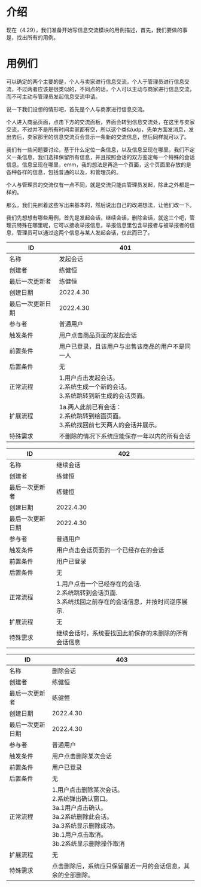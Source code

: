 # 介绍

现在（4.29），我们准备开始写信息交流模块的用例描述，首先，我们要做的事是，找出所有的用例。

# 用例们

可以确定的两个主要的是，个人与卖家进行信息交流，个人于管理员进行信息交流，不过两者应该是很类似的，不同点的话，个人可以主动与商家进行信息交流，而不可主动与管理员发起信息交流申请。

说一下我们设想的情形吧，首先是个人与商家进行信息交流。

个人进入商品页面，点击下方的交流面板，界面会转到信息交流处，在这里与卖家交流，不过并不是所有时间卖家都有空，所以这个类似udp，先单方面发消息，发出去后，卖家那里的信息交流页会显示一条新的交流信息，然后同样就可以了。

我们有一些问题要讨论，基于什么定位一条信息，以及信息呈现在哪里。我们不定义一条信息，我们选择保留所有信息，并且按照会话的双方鉴定每一个特殊的会话信息。信息呈现在哪里，emm，我的想法是再造一个页面，这个页面里存放的是各种各样的信息，包括普通的以及，和管理员的。

个人与管理员的交流仅有一点不同，就是交流只能由管理员发起，除此之外都是一样的。

那么，我们先照着这些写出来基本的，然后说出自己的改进想法，让他们改一下。

我们先想想有哪些用例，首先是发起会话，继续会话，删除会话，就这三个吧，管理员特殊在哪里呢，它可以接收举报信息，举报信息里包含举报者与被举报者的信息，管理员可以通过这两个信息与某人发起会话，仅此而已了。

| ID       | 401                                      |
| -------- | ---------------------------------------- |
| 名称       | 发起会话                                     |
| 创建者      | 练健恒                                      |
| 最后一次更新者  | 练健恒                                      |
| 创建日期     | 2022.4.30                                |
| 最后一次更新日期 | 2022.4.30                                |
| 参与者      | 普通用户                                     |
| 触发条件     | 用户点击商品页面的发起会话                            |
| 前置条件     | 用户已登录，且该用户与出售该商品的用户不是同一人                 |
| 后置条件     | 无                                        |
| 正常流程     | 1.用户点击发起会话。<br>2.系统生成一个新的会话。<br>3.系统跳转到新生成的会话页面。 |
| 扩展流程     | 1a.两人此前已有会话：<br>  2.系统跳转到绘画页面。<br>  3.系统找回前七天两人的会话并展示。 |
| 特殊需求     | 不删除的情况下系统应能保存一年以内的所有会话                   |

| ID       | 402                                      |
| -------- | ---------------------------------------- |
| 名称       | 继续会话                                     |
| 创建者      | 练健恒                                      |
| 最后一次更新者  | 练健恒                                      |
| 创建日期     | 2022.4.30                                |
| 最后一次更新日期 | 2022.4.30                                |
| 参与者      | 普通用户                                     |
| 触发条件     | 用户点击会话页面的一个已经存在的会话                       |
| 前置条件     | 用户已登录                                    |
| 后置条件     | 无                                        |
| 正常流程     | 1.用户点击一个已经存在的会话.<br>2.系统跳转到会话页面.<br>3.系统找回之前存在的会话信息，并按时间逆序展示. |
| 扩展流程     | 无                                        |
| 特殊需求     | 继续会话时，系统要找回此前保存的未删除的所有会话信息               |

| ID       | 403                                      |
| -------- | ---------------------------------------- |
| 名称       | 删除会话                                     |
| 创建者      | 练健恒                                      |
| 最后一次更新者  | 练健恒                                      |
| 创建日期     | 2022.4.30                                |
| 最后一次更新日期 | 2022.4.30                                |
| 参与者      | 普通用户                                     |
| 触发条件     | 用户点击删除某次会话                               |
| 前置条件     | 用户已登录                                    |
| 后置条件     | 无                                        |
| 正常流程     | 1.用户点击删除某次会话。<br>2.系统弹出确认窗口。<br>3a.1用户点击确认。<br>3a.2系统删除此会话。<br>3a.3系统显示删除成功。<br>3b.1用户点击取消。<br>3b.2系统显示删除操作取消 |
| 扩展流程     | 无                                        |
| 特殊需求     | 点击删除后，系统应只保留最近一月的会话信息，其余的全部删除。           |